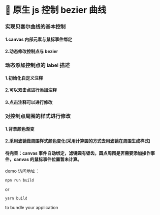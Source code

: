 # 🚀 原生 js 控制 bezier 曲线

### 实现贝塞尔曲线的基本控制

#### 1.canvas 内部元素与鼠标事件绑定

#### 2.动态修改控制点与 bezier

### 动态添加控制点的 label 描述

#### 1.初始化自定义注释

#### 2.可以双击点进行添加注释

#### 3.点击注释可以进行修改

### 对控制点周围的样式进行修改

#### 1.背景颜色渐变

#### 2.采用滤镜做周围样式颜色变化(采用计算圆的方式去用滤镜在周围生成样式)

#### 待完善：canvas 事件自动绑定，滤镜圆有锯齿，圆点周围是否需要添加操作事件，canvas 的鼠标事件位置暂未计算。

demo 访问地址：

```
npm run build
```

or

```
yarn build
```

to bundle your application
